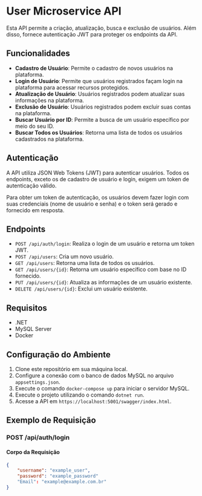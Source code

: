 # User Microservice API

Esta API permite a criação, atualização, busca e exclusão de usuários. Além disso, fornece autenticação JWT para proteger os endpoints da API.

## Funcionalidades

- **Cadastro de Usuário**: Permite o cadastro de novos usuários na plataforma.
- **Login de Usuário**: Permite que usuários registrados façam login na plataforma para acessar recursos protegidos.
- **Atualização de Usuário**: Usuários registrados podem atualizar suas informações na plataforma.
- **Exclusão de Usuário**: Usuários registrados podem excluir suas contas na plataforma.
- **Buscar Usuário por ID**: Permite a busca de um usuário específico por meio do seu ID.
- **Buscar Todos os Usuários**: Retorna uma lista de todos os usuários cadastrados na plataforma.

## Autenticação

A API utiliza JSON Web Tokens (JWT) para autenticar usuários. Todos os endpoints, exceto os de cadastro de usuário e login, exigem um token de autenticação válido.

Para obter um token de autenticação, os usuários devem fazer login com suas credenciais (nome de usuário e senha) e o token será gerado e fornecido em resposta.

## Endpoints

- `POST /api/auth/login`: Realiza o login de um usuário e retorna um token JWT.
- `POST /api/users`: Cria um novo usuário.
- `GET /api/users`: Retorna uma lista de todos os usuários.
- `GET /api/users/{id}`: Retorna um usuário específico com base no ID fornecido.
- `PUT /api/users/{id}`: Atualiza as informações de um usuário existente.
- `DELETE /api/users/{id}`: Exclui um usuário existente.

## Requisitos

- .NET
- MySQL Server
- Docker

## Configuração do Ambiente

1. Clone este repositório em sua máquina local.
2. Configure a conexão com o banco de dados MySQL no arquivo `appsettings.json`.
3. Execute o comando `docker-compose up` para iniciar o servidor MySQL.
4. Execute o projeto utilizando o comando `dotnet run`.
5. Acesse a API em `https://localhost:5001/swagger/index.html`.

## Exemplo de Requisição

### POST /api/auth/login

#### Corpo da Requisição
```json
{
    "username": "example_user",
    "password": "example_password"
    "Email": "example@example.com.br"
}

